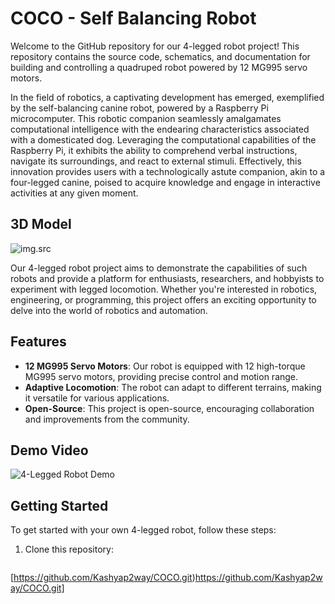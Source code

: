 # COCO - Self Balancing Robot
Welcome to the GitHub repository for our 4-legged robot project! This repository contains the source code, schematics, and documentation for building and controlling a quadruped robot powered by 12 MG995 servo motors.

In the field of robotics, a captivating development has emerged, exemplified by the self-balancing canine robot, powered by a Raspberry Pi microcomputer. This robotic companion seamlessly amalgamates computational intelligence with the endearing characteristics associated with a domesticated dog. Leveraging the computational capabilities of the Raspberry Pi, it exhibits the ability to comprehend verbal instructions, navigate its surroundings, and react to external stimuli. Effectively, this innovation provides users with a technologically astute companion, akin to a four-legged canine, poised to acquire knowledge and engage in interactive activities at any given moment.

## 3D Model
![img.src](https://github.com/Kashyap2way/COCO/blob/main/Assets/Cover.png)

Our 4-legged robot project aims to demonstrate the capabilities of such robots and provide a platform for enthusiasts, researchers, and hobbyists to experiment with legged locomotion. Whether you're interested in robotics, engineering, or programming, this project offers an exciting opportunity to delve into the world of robotics and automation.

## Features

- **12 MG995 Servo Motors**: Our robot is equipped with 12 high-torque MG995 servo motors, providing precise control and motion range.
- **Adaptive Locomotion**: The robot can adapt to different terrains, making it versatile for various applications.
- **Open-Source**: This project is open-source, encouraging collaboration and improvements from the community.

## Demo Video

![4-Legged Robot Demo](https://github.com/Kashyap2way/COCO/blob/main/Assets/Prototype_video.gif)


## Getting Started

To get started with your own 4-legged robot, follow these steps:

1. Clone this repository:

   ```bash
[https://github.com/Kashyap2way/COCO.git)https://github.com/Kashyap2way/COCO.git]
